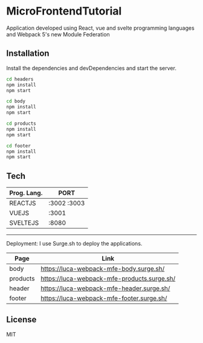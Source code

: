 # MicroFrontendTutorial

Application developed using React, vue and svelte programming languages and Webpack 5's new Module Federation

## Installation

Install the dependencies and devDependencies and start the server.

```sh
cd headers
npm install
npm start
```

```sh
cd body
npm install
npm start
```

```sh
cd products
npm install
npm start
```

```sh
cd footer
npm install
npm start
```

## Tech

| Prog. Lang. | PORT        |
| ----------- | ----------- |
| REACTJS     | :3002 :3003 |
| VUEJS       | :3001       |
| SVELTEJS    | :8080       |

---

Deployment:
I use Surge.sh to deploy the applications.

| Page     | Link                                        |
| -------- | ------------------------------------------- |
| body     | https://luca-webpack-mfe-body.surge.sh/     |
| products | https://luca-webpack-mfe-products.surge.sh/ |
| header   | https://luca-webpack-mfe-header.surge.sh/   |
| footer   | https://luca-webpack-mfe-footer.surge.sh/   |

## License

MIT
